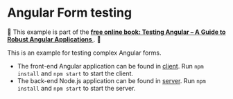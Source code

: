 # Angular Form testing

📖 This example is part of the **[free online book: Testing Angular – A Guide to Robust Angular Applications
](https://molily.de/testing-angular/)**. 📖

This is an example for testing complex Angular forms.

- The front-end Angular application can be found in [client](client/). Run `npm install` and `npm start` to start the client.
- The back-end Node.js application can be found in [server](server/). Run `npm install` and `npm start` to start the server.
